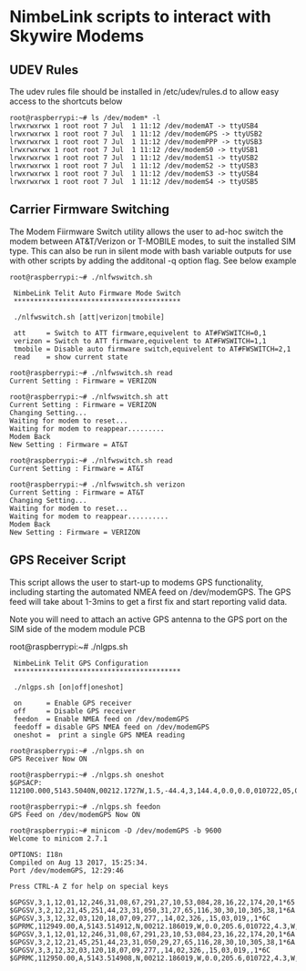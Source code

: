 # NimbeLink scripts to interact with Skywire Modems

## UDEV Rules

The udev rules file should be installed in /etc/udev/rules.d to allow easy access to the shortcuts below 
```
root@raspberrypi:~# ls /dev/modem* -l
lrwxrwxrwx 1 root root 7 Jul  1 11:12 /dev/modemAT -> ttyUSB4
lrwxrwxrwx 1 root root 7 Jul  1 11:12 /dev/modemGPS -> ttyUSB2
lrwxrwxrwx 1 root root 7 Jul  1 11:12 /dev/modemPPP -> ttyUSB3
lrwxrwxrwx 1 root root 7 Jul  1 11:12 /dev/modemS0 -> ttyUSB1
lrwxrwxrwx 1 root root 7 Jul  1 11:12 /dev/modemS1 -> ttyUSB2
lrwxrwxrwx 1 root root 7 Jul  1 11:12 /dev/modemS2 -> ttyUSB3
lrwxrwxrwx 1 root root 7 Jul  1 11:12 /dev/modemS3 -> ttyUSB4
lrwxrwxrwx 1 root root 7 Jul  1 11:12 /dev/modemS4 -> ttyUSB5
```

## Carrier Firmware Switching

The Modem Fiirmware Switch utility allows the user to ad-hoc switch the modem between AT&T/Verizon or T-MOBILE modes, to suit the installed SIM type.
This can also be run in silent mode with bash variable outputs for use with other scripts by adding the additonal -q option flag.
See below example

```
root@raspberrypi:~# ./nlfwswitch.sh

 NimbeLink Telit Auto Firmware Mode Switch
 *****************************************

 ./nlfwswitch.sh [att|verizon|tmobile]

 att     = Switch to ATT firmware,equivelent to AT#FWSWITCH=0,1
 verizon = Switch to ATT firmware,equivelent to AT#FWSWITCH=1,1
 tmobile = Disable auto firmware switch,equivelent to AT#FWSWITCH=2,1
 read    = show current state

root@raspberrypi:~# ./nlfwswitch.sh read
Current Setting : Firmware = VERIZON

root@raspberrypi:~# ./nlfwswitch.sh att
Current Setting : Firmware = VERIZON
Changing Setting...
Waiting for modem to reset...
Waiting for modem to reappear.........
Modem Back
New Setting : Firmware = AT&T

root@raspberrypi:~# ./nlfwswitch.sh read
Current Setting : Firmware = AT&T

root@raspberrypi:~# ./nlfwswitch.sh verizon
Current Setting : Firmware = AT&T
Changing Setting...
Waiting for modem to reset...
Waiting for modem to reappear..........
Modem Back
New Setting : Firmware = VERIZON
```

## GPS Receiver Script

This script allows the user to start-up to modems GPS functionality, including starting the automated NMEA feed on /dev/modemGPS.
The GPS feed will take about 1-3mins to get a first fix and start reporting valid data.

Note you will need to attach an active GPS antenna to the GPS port on the SIM side of the modem module PCB

root@raspberrypi:~# ./nlgps.sh

```
 NimbeLink Telit GPS Configuration
 *****************************************

 ./nlgps.sh [on|off|oneshot]

 on      = Enable GPS receiver
 off     = Disable GPS receiver
 feedon  = Enable NMEA feed on /dev/modemGPS
 feedoff = disable GPS NMEA feed on /dev/modemGPS
 oneshot =  print a single GPS NMEA reading

root@raspberrypi:~# ./nlgps.sh on
GPS Receiver Now ON

root@raspberrypi:~# ./nlgps.sh oneshot
$GPSACP: 112100.000,5143.5040N,00212.1727W,1.5,-44.4,3,144.4,0.0,0.0,010722,05,02

root@raspberrypi:~# ./nlgps.sh feedon
GPS Feed on /dev/modemGPS Now ON

root@raspberrypi:~# minicom -D /dev/modemGPS -b 9600
Welcome to minicom 2.7.1

OPTIONS: I18n
Compiled on Aug 13 2017, 15:25:34.
Port /dev/modemGPS, 12:29:46

Press CTRL-A Z for help on special keys

$GPGSV,3,1,12,01,12,246,31,08,67,291,27,10,53,084,28,16,22,174,20,1*65
$GPGSV,3,2,12,21,45,251,44,23,31,050,31,27,65,116,30,30,10,305,38,1*6A
$GPGSV,3,3,12,32,03,120,18,07,09,277,,14,02,326,,15,03,019,,1*6C
$GPRMC,112949.00,A,5143.514912,N,00212.186019,W,0.0,205.6,010722,4.3,W,A,V*46
$GPGSV,3,1,12,01,12,246,31,08,67,291,23,10,53,084,23,16,22,174,20,1*6A
$GPGSV,3,2,12,21,45,251,44,23,31,050,29,27,65,116,28,30,10,305,38,1*6A
$GPGSV,3,3,12,32,03,120,18,07,09,277,,14,02,326,,15,03,019,,1*6C
$GPRMC,112950.00,A,5143.514908,N,00212.186019,W,0.0,205.6,010722,4.3,W,A,V*45

```

